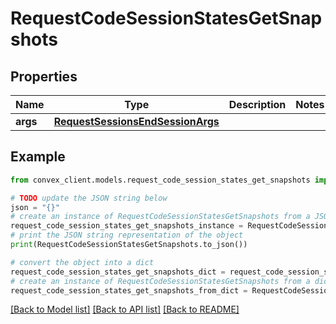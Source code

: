 # RequestCodeSessionStatesGetSnapshots


## Properties

Name | Type | Description | Notes
------------ | ------------- | ------------- | -------------
**args** | [**RequestSessionsEndSessionArgs**](RequestSessionsEndSessionArgs.md) |  | 

## Example

```python
from convex_client.models.request_code_session_states_get_snapshots import RequestCodeSessionStatesGetSnapshots

# TODO update the JSON string below
json = "{}"
# create an instance of RequestCodeSessionStatesGetSnapshots from a JSON string
request_code_session_states_get_snapshots_instance = RequestCodeSessionStatesGetSnapshots.from_json(json)
# print the JSON string representation of the object
print(RequestCodeSessionStatesGetSnapshots.to_json())

# convert the object into a dict
request_code_session_states_get_snapshots_dict = request_code_session_states_get_snapshots_instance.to_dict()
# create an instance of RequestCodeSessionStatesGetSnapshots from a dict
request_code_session_states_get_snapshots_from_dict = RequestCodeSessionStatesGetSnapshots.from_dict(request_code_session_states_get_snapshots_dict)
```
[[Back to Model list]](../README.md#documentation-for-models) [[Back to API list]](../README.md#documentation-for-api-endpoints) [[Back to README]](../README.md)


